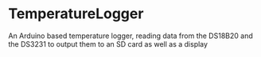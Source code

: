 # TemperatureLogger
An Arduino based temperature logger, reading data from the DS18B20 and the DS3231 to output them to an SD card as well as a display
